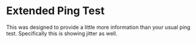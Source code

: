 # Extended Ping Test
This was designed to provide a little more information than your usual ping test. Specifically this is showing jitter as well.
